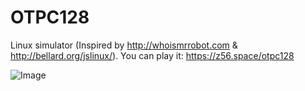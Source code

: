 # OTPC128
Linux simulator (Inspired by http://whoismrrobot.com &amp; http://bellard.org/jslinux/).
You can play it: https://z56.space/otpc128

![Image](https://z56.space/cmd/demo.png)
